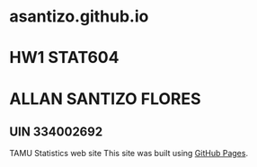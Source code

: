 # asantizo.github.io
# HW1 STAT604
# ALLAN SANTIZO FLORES
## UIN 334002692

TAMU Statistics web site
This site was built using [GitHub Pages](https://pages.github.com/).

